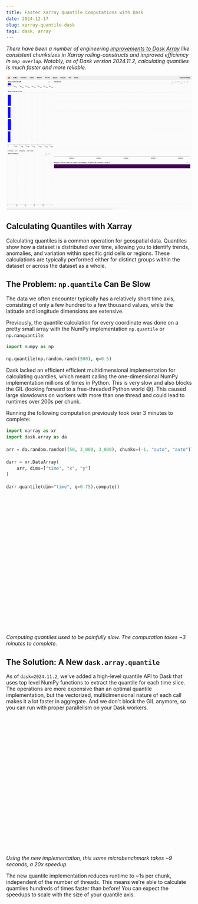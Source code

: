 ```yaml
---
title: Faster Xarray Quantile Computations with Dask
date: 2024-12-17
slug: xarray-quantile-dask
tags: dask, array
---
```



_There have been a number of engineering [improvements to Dask Array](https://docs.dask.org/en/stable/changelog.html#v2024-11-2) like consistent chunksizes in Xarray rolling-constructs and improved efficiency in `map_overlap`. Notably, as of Dask version 2024.11.2, calculating quantiles is much faster and more reliable._

![](../images/quantile-fast.gif)

## Calculating Quantiles with Xarray

Calculating quantiles is a common operation for geospatial data. Quantiles show how a dataset is distributed over time, allowing you to identify trends, anomalies, and variation within specific grid cells or regions. These calculations are typically performed either for distinct groups within the dataset or across the dataset as a whole.

## The Problem: `np.quantile` Can Be Slow

The data we often encounter typically has a relatively short time axis, consisting of only a few hundred to a few thousand values, while the latitude and longitude dimensions are extensive.

Previously, the quantile calculation for every coordinate was done on a pretty small array with the NumPy implementation `np.quantile` or `np.nanquantile`:

```python
import numpy as np

np.quantile(np.random.randn(500), q=0.5)
```

Dask lacked an efficient efficient multidimensional implementation for calculating quantiles, which meant calling the one-dimensional NumPy implementation millions of times in Python. This is very slow and also blocks the GIL (looking forward to a free-threaded Python world 😅). This caused large slowdowns on workers with more than one thread and could lead to runtimes over 200s per chunk.

Running the following computation previously took over 3 minutes to complete:

```python
import xarray as xr
import dask.array as da

arr = da.random.random((50, 3_000, 3_000), chunks=(-1, "auto", "auto"))

darr = xr.DataArray(
    arr, dims=["time", "x", "y"]
)

darr.quantile(dim="time", q=0.75).compute()
```

<script src="https://fast.wistia.com/player.js" async></script><script src="https://fast.wistia.com/embed/9erk2qeo5l.js" async type="module"></script><style>wistia-player[media-id='9erk2qeo5l']:not(:defined) { background: center / contain no-repeat url('https://fast.wistia.com/embed/medias/9erk2qeo5l/swatch'); display: block; filter: blur(5px); padding-top:72.08%; }</style> <wistia-player media-id="9erk2qeo5l" seo="false"></wistia-player>

_Computing quantiles used to be painfully slow. The computation takes ~3 minutes to complete._

## The Solution: A New `dask.array.quantile`

As of `dask=2024.11.2`, we've added a high-level quantile API to Dask that uses top level NumPy functions to extract the quantile for each time slice. The operations are more expensive than an optimal quantile implementation, but the vectorized, multidimensional nature of each call makes it a lot faster in aggregate. And we don't block the GIL anymore, so you can run with proper parallelism on your Dask workers.

<script src="https://fast.wistia.com/player.js" async></script><script src="https://fast.wistia.com/embed/lq8sj9yaf1.js" async type="module"></script><style>wistia-player[media-id='lq8sj9yaf1']:not(:defined) { background: center / contain no-repeat url('https://fast.wistia.com/embed/medias/lq8sj9yaf1/swatch'); display: block; filter: blur(5px); padding-top:72.08%; }</style> <wistia-player media-id="lq8sj9yaf1" seo="false"></wistia-player>

_Using the new implementation, this same microbenchmark takes ~9 seconds, a 20x speedup._

The new quantile implementation reduces runtime to ~1s per chunk, independent of the number of threads. This means we're able to calculate quantiles hundreds of times faster than before! You can expect the speedups to scale with the size of your quantile axis.
